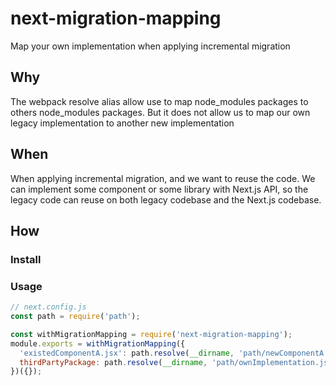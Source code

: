 # next-migration-mapping

Map your own implementation when applying incremental migration

## Why

The webpack resolve alias allow use to map node_modules packages to others node_modules packages.
But it does not allow us to map our own legacy implementation to another new implementation

## When

When applying incremental migration, and we want to reuse the code.
We can implement some component or some library with Next.js API,
so the legacy code can reuse on both legacy codebase and the Next.js codebase.

## How

### Install

### Usage

```js
// next.config.js
const path = require('path');

const withMigrationMapping = require('next-migration-mapping');
module.exports = withMigrationMapping({
  'existedComponentA.jsx': path.resolve(__dirname, 'path/newComponentA.jsx'),
  thirdPartyPackage: path.resolve(__dirname, 'path/ownImplementation.js'),
})({});
```
